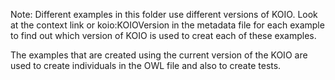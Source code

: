 Note:
Different examples in this folder use different versions of KOIO. Look at the context link or koio:KOIOVersion in the metadata file for each example to find out which version of KOIO is used to creat each of these examples. 

The examples that are created using the current version of the KOIO are used to create individuals in the OWL file and also to create tests.